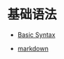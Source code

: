 # 基础语法

- [Basic Syntax](https://www.markdownguide.org/basic-syntax/)

- [markdown](https://markdown.cn/)
